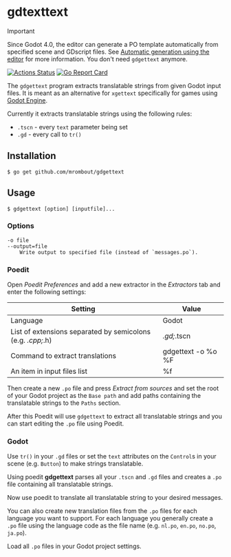 # gdtexttext

> [!IMPORTANT]
> Since Godot 4.0, the editor can generate a PO template automatically from specified scene and GDscript files.
> See [Automatic generation using the editor](https://docs.godotengine.org/en/4.2/tutorials/i18n/localization_using_gettext.html#automatic-generation-using-the-editor) for more information.
> You don't need `gdgettext` anymore.

[![Actions Status](https://github.com/mrombout/gdgettext/workflows/Main/badge.svg)](https://github.com/mrombout/gdgettext/actions) [![Go Report Card](https://goreportcard.com/badge/github.com/mrombout/gdgettext)](https://goreportcard.com/report/github.com/mrombout/gdgettext)

The `gdgettext` program extracts translatable strings from given Godot input files. It is meant as an alternative for `xgettext` specifically for games using [Godot Engine](https://godotengine.org/).

Currently it extracts translatable strings using the following rules:

* `.tscn` - every `text` parameter being set
* `.gd` - every call to `tr()`

## Installation

    $ go get github.com/mrombout/gdgettext

## Usage

    $ gdgettext [option] [inputfile]...

### Options

```
-o file
--output=file
    Write output to specified file (instead of `messages.po`).
```

### Poedit

Open _Poedit Preferences_ and add a new extractor in the _Extractors_ tab and enter the following settings:

| Setting                                                     | Value              |
| ----------------------------------------------------------- | ------------------ |
| Language                                                    | Godot              |
| List of extensions separated by semicolons (e.g. *.cpp;*.h) | ‪*.gd;*.tscn        |
| Command to extract translations                             | ‪gdgettext -o %o %F |
| An item in input files list                                 | %f                 |

Then create a new `.po` file and press _Extract from sources_ and set the root of your Godot project as the `Base path` and add paths containing the translatable strings to the `Paths` section.

After this Poedit will use `gdgettext` to extract all translatable strings and you can start editing the `.po` file using Poedit.

### Godot

Use `tr()` in your `.gd` files or set the `text` attributes on the `Control`s in your scene (e.g. `Button`) to make strings translatable.

Using poedit **gdgettext** parses all your `.tscn` and `.gd` files and creates a `.po` file containing all translatable strings.

Now use poedit to translate all translatable string to your desired messages.

You can also create new translation files from the `.po` files for each language you want to support. For each language you generally create a `.po` file using the language code as the file name (e.g. `nl.po`, `en.po`, `no.po`, `ja.po`).

Load all `.po` files in your Godot project settings.
